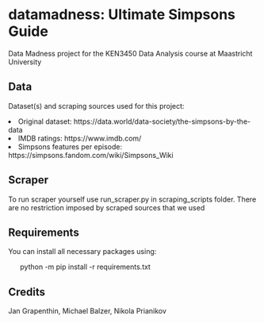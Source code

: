 # datamadness: Ultimate Simpsons Guide
<p> Data Madness project for the KEN3450 Data Analysis course at Maastricht University</p>

## Data
Dataset(s) and scraping sources used for this project: 
<li> Original dataset: https://data.world/data-society/the-simpsons-by-the-data </li>
<li> IMDB ratings: https://www.imdb.com/ </li>
<li> Simpsons features per episode: https://simpsons.fandom.com/wiki/Simpsons_Wiki </li>

## Scraper
<p> To run scraper yourself use run_scraper.py in scraping_scripts folder. There are no restriction imposed by 
scraped sources that we used </p>

## Requirements
<p> You can install all necessary packages using: </p>
<ul>python -m pip install -r requirements.txt </ul>

## Credits
Jan Grapenthin, Michael Balzer, Nikola Prianikov